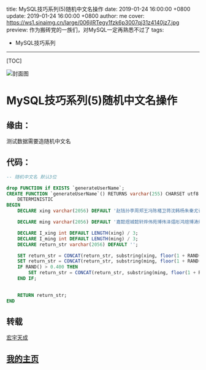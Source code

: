 title: MySQL技巧系列(5)随机中文名操作
date: 2019-01-24 16:00:00 +0800
update: 2019-01-24 16:00:00 +0800
author: me
cover: https://ws1.sinaimg.cn/large/006jIRTegy1fzk6p3007qj31z4140jz7.jpg
preview:  作为搬砖党的一族们，对MySQL一定再熟悉不过了
tags:

  -  MySQL技巧系列

---



[TOC]

![封面图](https://ws1.sinaimg.cn/large/006jIRTegy1fzk6p3007qj31z4140jz7.jpg)

# MySQL技巧系列(5)随机中文名操作

## 缘由：

测试数据需要造随机中文名

## 代码：

```sql
-- 随机中文名 默认3位

drop FUNCTION if EXISTS `generateUserName`;
CREATE FUNCTION `generateUserName`() RETURNS varchar(255) CHARSET utf8
    DETERMINISTIC
BEGIN
    DECLARE xing varchar(2056) DEFAULT '赵钱孙李周郑王冯陈楮卫蒋沈韩杨朱秦尤许何吕施张孔曹严华金魏陶姜戚谢喻柏水窦章云苏潘葛奚范彭郎鲁韦昌马苗凤花方俞任袁柳酆鲍史唐费廉岑薛雷贺倪汤滕殷罗毕郝邬安常乐于时傅皮齐康伍余元卜顾孟平黄和穆萧尹姚邵湛汪祁毛禹狄米贝明臧计伏成戴谈宋茅庞熊纪舒屈项祝董梁杜阮蓝闽席季麻强贾路娄危江童颜郭梅盛林刁锺徐丘骆高夏蔡田樊胡凌霍虞万支柯昝管卢莫经裘缪干解应宗丁宣贲邓郁单杭洪包诸左石崔吉钮龚程嵇邢滑裴陆荣翁';

    DECLARE ming varchar(2056) DEFAULT '嘉懿煜城懿轩烨伟苑博伟泽熠彤鸿煊博涛烨霖烨华煜祺智宸正豪昊然明杰诚立轩立辉峻熙弘文熠彤鸿煊烨霖哲瀚鑫鹏致远俊驰雨泽烨磊晟睿天佑文昊修洁黎昕远航旭尧鸿涛伟祺轩越泽浩宇瑾瑜皓轩擎苍擎宇志泽睿渊楷瑞轩弘文哲瀚雨泽鑫磊梦琪忆之桃慕青问兰尔岚元香初夏沛菡傲珊曼文乐菱痴珊恨玉惜文香寒新柔语蓉海安夜蓉涵柏水桃醉蓝春儿语琴从彤傲晴语兰又菱碧彤元霜怜梦紫寒妙彤曼易南莲紫翠雨寒易烟如萱若南寻真晓亦向珊慕灵以蕊寻雁映易雪柳孤岚笑霜海云凝天沛珊寒云冰旋宛儿绿真盼儿晓霜碧凡夏菡曼香若烟半梦雅绿冰蓝灵槐平安书翠翠风香巧代云梦曼幼翠友巧听寒梦柏醉易访旋亦玉凌萱访卉怀亦笑蓝春翠靖柏夜蕾冰夏梦松书雪乐枫念薇靖雁寻春恨山从寒忆香觅波静曼凡旋以亦念露芷蕾千兰新波代真新蕾雁玉冷卉紫山千琴恨天傲芙盼山怀蝶冰兰山柏翠萱乐丹翠柔谷山之瑶冰露尔珍谷雪乐萱涵菡海莲傲蕾青槐冬儿易梦惜雪宛海之柔夏青亦瑶妙菡春竹修杰伟诚建辉晋鹏天磊绍辉泽洋明轩健柏煊昊强伟宸博超君浩子骞明辉鹏涛炎彬鹤轩越彬风华靖琪明诚高格光华国源宇晗昱涵润翰飞翰海昊乾浩博和安弘博鸿朗华奥华灿嘉慕坚秉建明金鑫锦程瑾瑜鹏经赋景同靖琪君昊俊明季同开济凯安康成乐语力勤良哲理群茂彦敏博明达朋义彭泽鹏举濮存溥心璞瑜浦泽奇邃祥荣轩';

    DECLARE I_xing int DEFAULT LENGTH(xing) / 3;
    DECLARE I_ming int DEFAULT LENGTH(ming) / 3;
    DECLARE return_str varchar(2056) DEFAULT '';

    SET return_str = CONCAT(return_str, substring(xing, floor(1 + RAND() * I_xing), 1));
    SET return_str = CONCAT(return_str, substring(ming, floor(1 + RAND() * I_ming), 1));
    IF RAND() > 0.400 THEN
        SET return_str = CONCAT(return_str, substring(ming, floor(1 + RAND() * I_ming), 1));
    END IF;
		

    RETURN return_str;
END
```

## 转载

[宏宇天成](https://yq.aliyun.com/articles/632586)

## [我的主页](https://suveng.github.io/blog/)



























